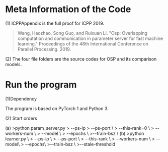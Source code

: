 # Meta Information of the Code
(1) ICPPAppendix is the full proof for ICPP 2019. 

>Wang, Haozhao, Song Guo, and Ruixuan Li. "Osp: Overlapping computation and communication in parameter server for fast machine learning." Proceedings of the 48th International Conference on Parallel Processing. 2019.

(2) The four file folders are the source codes for OSP and its comparison models.

# Run the program
(1)Dependency

The program is based on PyTorch 1 and Python 3.

(2) Start orders

(a) >python param_server.py
     >      --ps-ip
      >     --ps-port \\
       >   --this-rank=0 \\
        >   --workers-num \\
         >  --model \\
          > --epochs \\
           >--train-bsz \\
(b) >python learner.py  \\
     >      --ps-ip \\
      >     --ps-port \\
       >    --this-rank \\
        >   --workers-num \\
         >  --model\\
          > --epochs\\
           >--train-bsz \\
           >--stale-threshold

           

